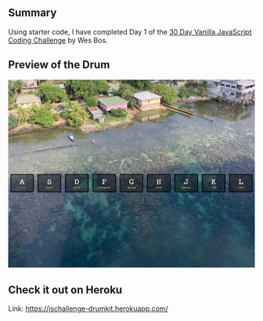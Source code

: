 
## Summary
Using starter code, I have completed Day 1 of the [30 Day Vanilla JavaScript Coding Challenge](https://javascript30.com/) by Wes Bos.

## Preview of the Drum
![drum-kit](https://github.com/desireemendes/JS30-DrumKit/blob/master/public/drumkit.png?raw=true)

## Check it out on Heroku
Link: https://jschallenge-drumkit.herokuapp.com/